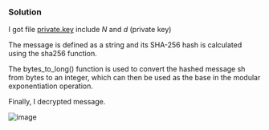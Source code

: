 ### Solution

I got file [private.key](https://cryptohack.org/static/challenges/private_0a1880d1fffce9403686130a1f932b10.key) include $N$ and $d$ (private key)

The message is defined as a string and its SHA-256 hash is calculated using the sha256 function.

The bytes_to_long() function is used to convert the hashed message sh from bytes to an integer, which can then be used as the base in the modular exponentiation operation.

Finally, I decrypted message.

![image](https://user-images.githubusercontent.com/126962960/233789801-c1a67b87-bdda-47dd-bb44-4ef61796da7b.png)
